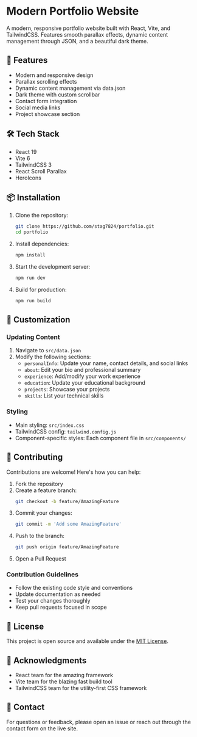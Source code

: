 # Modern Portfolio Website

A modern, responsive portfolio website built with React, Vite, and TailwindCSS. Features smooth parallax effects, dynamic content management through JSON, and a beautiful dark theme.

## 🚀 Features

- Modern and responsive design
- Parallax scrolling effects
- Dynamic content management via data.json
- Dark theme with custom scrollbar
- Contact form integration
- Social media links
- Project showcase section

## 🛠️ Tech Stack

- React 19
- Vite 6
- TailwindCSS 3
- React Scroll Parallax
- HeroIcons

## 📦 Installation

1. Clone the repository:
   ```bash
   git clone https://github.com/stag7824/portfolio.git
   cd portfolio
   ```

2. Install dependencies:
   ```bash
   npm install
   ```

3. Start the development server:
   ```bash
   npm run dev
   ```

4. Build for production:
   ```bash
   npm run build
   ```

## 🎨 Customization

### Updating Content

1. Navigate to `src/data.json`
2. Modify the following sections:
   - `personalInfo`: Update your name, contact details, and social links
   - `about`: Edit your bio and professional summary
   - `experience`: Add/modify your work experience
   - `education`: Update your educational background
   - `projects`: Showcase your projects
   - `skills`: List your technical skills

### Styling

- Main styling: `src/index.css`
- TailwindCSS config: `tailwind.config.js`
- Component-specific styles: Each component file in `src/components/`

## 🤝 Contributing

Contributions are welcome! Here's how you can help:

1. Fork the repository
2. Create a feature branch:
   ```bash
   git checkout -b feature/AmazingFeature
   ```
3. Commit your changes:
   ```bash
   git commit -m 'Add some AmazingFeature'
   ```
4. Push to the branch:
   ```bash
   git push origin feature/AmazingFeature
   ```
5. Open a Pull Request

### Contribution Guidelines

- Follow the existing code style and conventions
- Update documentation as needed
- Test your changes thoroughly
- Keep pull requests focused in scope

## 📄 License

This project is open source and available under the [MIT License](LICENSE).

## 🙏 Acknowledgments

- React team for the amazing framework
- Vite team for the blazing fast build tool
- TailwindCSS team for the utility-first CSS framework

## 📧 Contact

For questions or feedback, please open an issue or reach out through the contact form on the live site.
